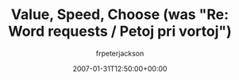 ---
title: 'Value, Speed, Choose (was "Re: Word requests / Petoj pri vortoj")'
posts: 7
hash: 't642'
author: 'frpeterjackson'
date: 2007-01-31T12:50:00+00:00
sources:
  - http://forums.tokipona.org/viewtopic.php%3Ft=642.html
---